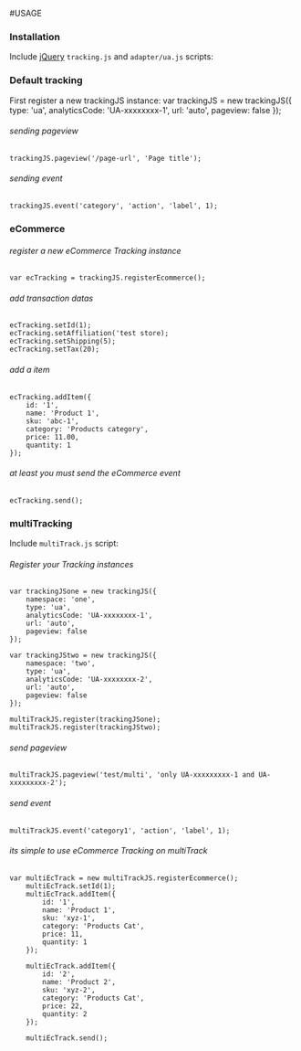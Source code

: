 #USAGE

### Installation
Include [jQuery](http://ajax.googleapis.com/ajax/libs/jquery/1.11.1/jquery.min.js) `tracking.js` and `adapter/ua.js` scripts:
    <script src="//ajax.googleapis.com/ajax/libs/jquery/1.11.1/jquery.min.js"></script>
    <script src="/adapter/ua.js"></script>
    <script src="/tracking.js"></script>

### Default tracking
First register a new trackingJS instance:
    var trackingJS = new trackingJS({
        type: 'ua',
        analyticsCode: 'UA-xxxxxxxx-1',
        url: 'auto',
        pageview: false
    });

###### sending pageview
    trackingJS.pageview('/page-url', 'Page title');
    
###### sending event
    trackingJS.event('category', 'action', 'label', 1);
    
### eCommerce
###### register a new eCommerce Tracking instance
    var ecTracking = trackingJS.registerEcommerce();
    
###### add transaction datas
    ecTracking.setId(1);
    ecTracking.setAffiliation('test store);
    ecTracking.setShipping(5);
    ecTracking.setTax(20);

###### add a item
    ecTracking.addItem({
        id: '1',
        name: 'Product 1',
        sku: 'abc-1',
        category: 'Products category',
        price: 11.00,
        quantity: 1
    });

###### at least you must send the eCommerce event
    ecTracking.send();


### multiTracking
Include `multiTrack.js` script:
	<script src="/scripts/multiTrack.js"></script>

###### Register your Tracking instances
	var trackingJSone = new trackingJS({
        namespace: 'one',
        type: 'ua',
        analyticsCode: 'UA-xxxxxxxx-1',
        url: 'auto',
        pageview: false
    });

    var trackingJStwo = new trackingJS({
        namespace: 'two',
        type: 'ua',
        analyticsCode: 'UA-xxxxxxxx-2',
        url: 'auto',
        pageview: false
    });

    multiTrackJS.register(trackingJSone);
    multiTrackJS.register(trackingJStwo);

###### send pageview
	multiTrackJS.pageview('test/multi', 'only UA-xxxxxxxxx-1 and UA-xxxxxxxxx-2');

###### send event
	multiTrackJS.event('category1', 'action', 'label', 1);

###### its simple to use eCommerce Tracking on multiTrack
	var multiEcTrack = new multiTrackJS.registerEcommerce();
	    multiEcTrack.setId(1);
	    multiEcTrack.addItem({
	        id: '1',
	        name: 'Product 1',
	        sku: 'xyz-1',
	        category: 'Products Cat',
	        price: 11,
	        quantity: 1
	    });

	    multiEcTrack.addItem({
	        id: '2',
	        name: 'Product 2',
	        sku: 'xyz-2',
	        category: 'Products Cat',
	        price: 22,
	        quantity: 2
	    });

	    multiEcTrack.send();